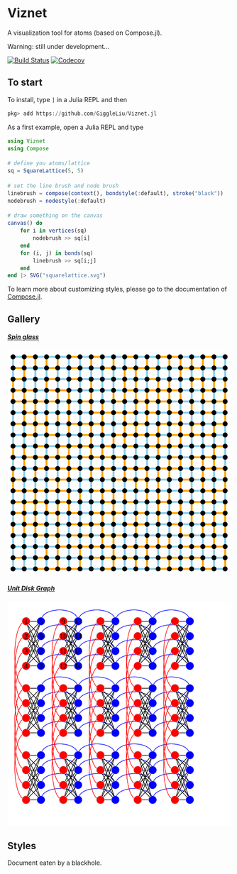 # Viznet

A visualization tool for atoms (based on Compose.jl).

Warning: still under development...

[![Build Status](https://travis-ci.com/GiggleLiu/Viznet.jl.svg?branch=master)](https://travis-ci.com/GiggleLiu/Viznet.jl)
[![Codecov](https://codecov.io/gh/GiggleLiu/Viznet.jl/branch/master/graph/badge.svg)](https://codecov.io/gh/GiggleLiu/Viznet.jl)

## To start

To install, type `]` in a Julia REPL and then

```julia pkg
pkg> add https://github.com/GiggleLiu/Viznet.jl
```

As a first example, open a Julia REPL and type

```julia
using Viznet
using Compose

# define you atoms/lattice
sq = SquareLattice(5, 5)

# set the line brush and node brush
linebrush = compose(context(), bondstyle(:default), stroke("black"))
nodebrush = nodestyle(:default)

# draw something on the canvas
canvas() do
    for i in vertices(sq)
        nodebrush >> sq[i]
    end
    for (i, j) in bonds(sq)
        linebrush >> sq[i;j]
    end
end |> SVG("squarelattice.svg")
```

To learn more about customizing styles, please go to the documentation of [Compose.jl](http://giovineitalia.github.io/Compose.jl/latest/).

## Gallery
##### [Spin glass](examples/spinglass.jl)

![spinglass](examples/spinglass.svg)

##### [Unit Disk Graph](examples/chimera.jl)
![chimera](examples/chimera.svg)


## Styles
Document eaten by a blackhole.
